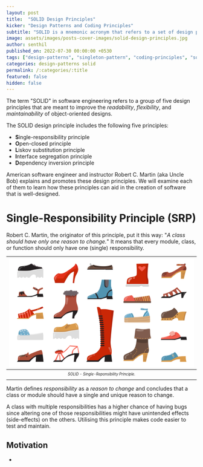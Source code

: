 ```yaml
---
layout: post
title:  "SOLID Design Principles"
kicker: "Design Patterns and Coding Principles"
subtitle: "SOLID is a mnemonic acronym that refers to a set of design principles developed for object-oriented programming languages. It makes our code more readable, extensible, and manageable when correctly implemented."
image: assets/images/posts-cover-images/solid-design-principles.jpg
author: senthil
published_on: 2022-07-30 00:00:00 +0530
tags: ["design-patterns", "singleton-pattern", "coding-principles", "solid"]
categories: design-patterns solid
permalink: /:categories/:title
featured: false
hidden: false
---
```


The term "SOLID" in software engineering refers to a group of five design principles that are meant to improve the *readability*, *flexibility*, and *maintainability* of object-oriented designs.

The SOLID design principle includes the following five principles:
- **S**ingle-responsibility principle
- **O**pen-closed principle
- **L**iskov substitution principle
- **I**nterface segregation principle
- **D**ependency inversion principle

American software engineer and instructor Robert C. Martin (aka Uncle Bob) explains and promotes these design principles. We will examine each of them to learn how these principles can aid in the creation of software that is well-designed.

# Single-Responsibility Principle (SRP)
Robert C. Martin, the originator of this principle, put it this way: "*A class should have only one reason to change.*" It means that every module, class, or function should only have one (single) responsibility.

|![Single-Reponsibility Principle](/assets/images/posts/solid-srp.jpg)|
|:-:|
|<sub><sup>*SOLID - Single-Reponsibility Principle.*</sup></sub>|


Martin defines *responsibility* as a *reason to change* and concludes that a class or module should have a single and unique reason to change.

A class with multiple responsibilities has a higher chance of having bugs since altering one of those responsibilities might have unintended effects (side-effects) on the others. Utilising this principle makes code easier to test and maintain.

## Motivation
- 
